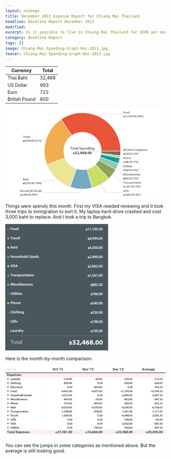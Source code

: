 ```yaml
---
layout: noimage
title: December 2013 Expense Report for Chiang Mai Thailand
headline: Baseline Report December 2013
modified:
excerpt: Is it possible to live in Chiang Mai Thailand for $500 per month?
category: Baseline Report
tags: []
image: Chiang-Mai-Spending-Graph-Dec-2013.jpg
teaser: Chiang-Mai-Spending-Graph-Dec-2013.jpg
---
```


|Currency      |Total |
|--------------|------|
|Thai Baht     |32,468|
|US Dollar     |993   |
|Euro          |722   |
|British Pound |600   |

![Chiang Mai Cost of Living](/images/Chiang-Mai-Spending-Graph-Dec-2013.jpg)

Things were spendy this month. First my VISA needed renewing and it took three trips to immigration to sort it. My laptop hard-drive crashed and cost 3,000 baht to replace. And I took a trip to Bangkok.

![Cost of Living Chiang Mai Thailand](/images/Chiang-Mai-Spending-Category-List-Dec-2013.jpg)

Here is the month-by-month comparison:

![Cost of Living Thailand](/images/Average-Expense-Chiang-Mai-Dec-2013.jpg)

You can see the jumps in some categories as mentioned above. But the average is still looking good.